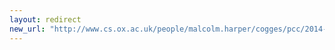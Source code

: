 ```yaml
---
layout: redirect
new_url: "http://www.cs.ox.ac.uk/people/malcolm.harper/cogges/pcc/2014-03/index.html"
---
```

